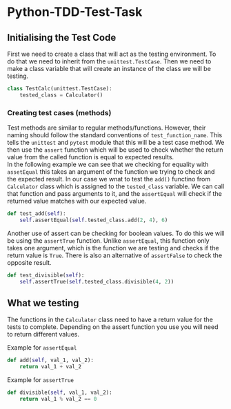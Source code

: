 # Python-TDD-Test-Task

## Initialising the Test Code

First we need to create a class that will act as the testing environment. To do that we need to inherit from the `unittest.TestCase`. Then we need to make a class variable that will create an instance of the class we will be testing.

```python
class TestCalc(unittest.TestCase):
    tested_class = Calculator()
```

### Creating test cases (methods)

Test methods are similar to regular methods/functions. However, their naming should follow the standard conventions of `test_function_name`. This tells the `unittest` and `pytest` module that this will be a test case method. We then use the `assert` function which will be used to check whether the return value from the called function is equal to expected results.
</br>
In the following example we can see that we checking for equality with `assetEqual` this takes an argument of the function we trying to check and the expected result. In our case we wnat to test the `add()` functino from `Calculator` class which is assigned to the `tested_class` variable. We can call that function and pass arguments to it, and the `assertEqual` will check if the returned value matches with our expected value.

```python
def test_add(self):
    self.assertEqual(self.tested_class.add(2, 4), 6)
```

Another use of assert can be checking for boolean values. To do this we will be using the `assertTrue` function. Unlike `assertEqual`, this function only takes one argument, which is the function we are testing and checks if the return value is `True`. There is also an alternative of `assertFalse` to check the opposite result.

```python
def test_divisible(self):
    self.assertTrue(self.tested_class.divisible(4, 2))
```

## What we testing

The functions in the `Calculator` class need to have a return value for the tests to complete. Depending on the assert function you use you will need to return different values.

Example for `assertEqual`

```python
def add(self, val_1, val_2):
    return val_1 + val_2
```

Example for `assertTrue`

```python
def divisible(self, val_1, val_2):
    return val_1 % val_2 == 0
```
